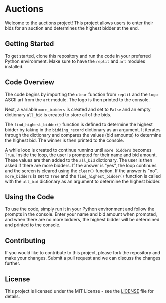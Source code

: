 <h1>Auctions</h1>
<p>Welcome to the auctions project! This project allows users to enter their bids for an auction and determines the highest bidder at the end.</p>
<h2>Getting Started</h2>
<p>To get started, clone this repository and run the code in your preferred Python environment. Make sure to have the <code>replit</code> and <code>art</code> modules installed.</p>
<h2>Code Overview</h2>
<p>The code begins by importing the <code>clear</code> function from <code>replit</code> and the <code>logo</code> ASCII art from the <code>art</code> module. The logo is then printed to the console.</p>
<p>Next, a variable <code>more_bidders</code> is created and set to <code>False</code> and an empty dictionary <code>all_bid</code> is created to store all of the bids.</p>
<p>The <code>find_highest_bidder()</code> function is defined to determine the highest bidder by taking in the <code>bidding_record</code> dictionary as an argument. It iterates through the dictionary and compares the values (bid amounts) to determine the highest bid. The winner is then printed to the console.</p>
<p>A while loop is created to continue running until <code>more_bidders</code> becomes <code>True</code>. Inside the loop, the user is prompted for their name and bid amount. These values are then added to the <code>all_bid</code> dictionary. The user is then asked if there are more bidders. If the answer is "yes", the loop continues and the screen is cleared using the <code>clear()</code> function. If the answer is "no", <code>more_bidders</code> is set to <code>True</code> and the <code>find_highest_bidder()</code> function is called with the <code>all_bid</code> dictionary as an argument to determine the highest bidder.</p>
<h2>Using the Code</h2>
<p>To use the code, simply run it in your Python environment and follow the prompts in the console. Enter your name and bid amount when prompted, and when there are no more bidders, the highest bidder will be determined and printed to the console.</p>
<h2>Contributing</h2>
<p>If you would like to contribute to this project, please fork the repository and make your changes. Submit a pull request and we can discuss the changes further.</p>
<h2>License</h2>
<p>This project is licensed under the MIT License - see the <a href="LICENSE">LICENSE</a> file for details.</p>


